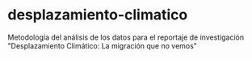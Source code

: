 # desplazamiento-climatico
Metodología del análisis de los datos para el reportaje de investigación "Desplazamiento Climático: La migración que no vemos"
